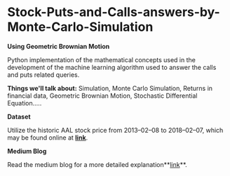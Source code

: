 # Stock-Puts-and-Calls-answers-by-Monte-Carlo-Simulation
**Using Geometric Brownian Motion**


Python implementation of the mathematical concepts used in the development of the machine learning algorithm used to answer the calls and puts related queries.

**Things we'll talk about:** Simulation, Monte Carlo Simulation, Returns in financial data, Geometric Brownian Motion, Stochastic Differential Equation…..

**Dataset**

Utilize the historic AAL stock price from 2013–02–08 to 2018–02–07, which may be found online at **[link](https://finance.yahoo.com/quote/YHOO/history?ltr=1)**.

**Medium Blog**

Read the medium blog for a more detailed explanation**[link](https://medium.com/@jaspreet_75320/use-monte-carlo-simulation-to-answer-stock-market-questions-related-to-calls-and-puts-2068c03c4afd)**.
